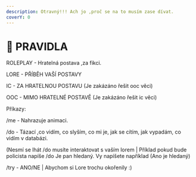 ```yaml
---
description: Otravný!!! Ach jo ,proč se na to musím zase dívat.
coverY: 0
---
```


# 📘 PRAVIDLA

ROLEPLAY - Hratelná postava ,za fikci.

LORE - PŘÍBĚH VAŠÍ POSTAVY

IC - ZA HRATELNOU POSTAVU (Je zakázáno řešit ooc věci)

OOC - MIMO HRATELNÉ POSTAVĚ (Je zakázáno řešit ic věci)

Příkazy:

/me - Nahrazuje animaci.

/do -  Tázací ,co vidím, co slyším, co mi je, jak se cítím, jak vypadám, co vidím v databázi.

(Nesmí se lhát /do musíte interaktovat s vaším lorem | Příklad pokud bude policista napíše /do Je pan hledaný. Vy napíšete například (Ano je hledaný)&#x20;

/try - ANO/NE | Abychom si Lore trochu okořenily :)

